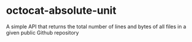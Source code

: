 # octocat-absolute-unit
A simple API that returns the total number of lines and bytes of all files in a given public Github repository
